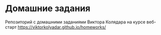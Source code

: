 # Домашние задания
Репозиторий с домашними заданиями Виктора Колядара на курсе веб-старт
https://viktorkolyadar.github.io/homeworks/
